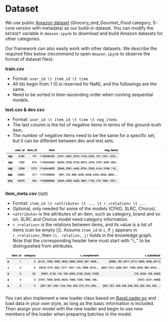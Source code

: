 # Dataset

We use public [Amazon dataset](http://jmcauley.ucsd.edu/data/amazon/links.html) (*Grocery_and_Gourmet_Food* category, 5-core version with metadata) as our build-in dataset. You can modify the `DATASET` variable in `Amazon.ipynb` to download and build Amazon datasets for other categories.



Our framework can also easily work with other datasets. We describe the required files below (recommend to open `Amazon.ipynb` to observe the format of dataset files):



**train.csv**

- Format: `user_id \t item_id \t time`
- All ids begin from 1 (0 is reserved for NaN), and the followings are the same.
- Need to be sorted in time-ascending order when running sequential models.



**test.csv & dev.csv**

- Format: `user_id \t item_id \t time \t neg_items`
- The last column is the list of negative items in terms of the ground-truth item.
- The number of negative items need to be the same for a specific set, but it can be different between dev and test sets.

![dev/test data format](../log/_static/format_test.png)



**item_meta.csv** (opt)

- Format: `item_id \t <attribute> \t ... \t r_<relation> \t ...`
- Optional, only needed for some of the models (CFKG, SLRC, Chorus).
- `<attribute>` is the attributes of an item, such as category, brand and so on. SLRC and Chorus model need category information.
- `r_<relation>` is the relations between items, and its value is a list of items (can be empty []). Assume `item_id` is `i`, if `j` appears in `r_<relation>`, then `(i, relation, j)` holds in the knowledge graph. Note that the corresponding header here must start with "r_" to be distinguished from attributes.

![meta data format](../log/_static/format_meta.png)



You can also implement a new loader class based on [BaseLoader.py](https://github.com/THUwangcy/ReChorus/tree/master/src/helpers/BaseLoader.py) and load data in your own style, as long as the basic information is included. Then assign your model with the new loader and begin to use new members of the loader when preparing batches in the model.

